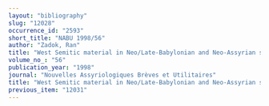 ```yaml
---
layout: "bibliography"
slug: "12028"
occurrence_id: "2593"
short_title: "NABU 1998/56"
author: "Zadok, Ran"
title: "West Semitic material in Neo/Late-Babylonian and Neo-Assyrian sources"
volume_no_: "56"
publication_year: "1998"
journal: "Nouvelles Assyriologiques Brèves et Utilitaires"
title: "West Semitic material in Neo/Late-Babylonian and Neo-Assyrian sources"
previous_item: "12031"
---
```

